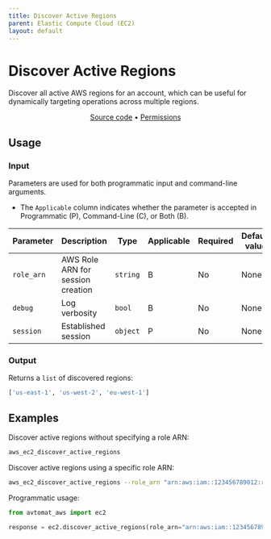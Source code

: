 ```yaml
---
title: Discover Active Regions
parent: Elastic Compute Cloud (EC2)
layout: default
---
```


# Discover Active Regions

Discover all active AWS regions for an account, which can be useful for dynamically targeting operations
across multiple regions.

<p align="center">
   <a href="/avtomat_aws/ec2/discover_active_regions.py">Source code</a> •
   <a href="/permissions/ec2/discover_active_regions">Permissions</a>
</p>

## Usage

### Input

Parameters are used for both programmatic input and command-line arguments.

- The `Applicable` column indicates whether the parameter is accepted in Programmatic (P), Command-Line (C), or Both (B).

| Parameter  | Description                       | Type     | Applicable | Required | Default value |
|------------|-----------------------------------|----------|------------|----------|---------------|
| `role_arn` | AWS Role ARN for session creation | `string` | B          | No       | None          |
| `debug`    | Log verbosity                     | `bool`   | B          | No       | None          |
| `session`  | Established session               | `object` | P          | No       | None          |

### Output

Returns a `list` of discovered regions:

```python
['us-east-1', 'us-west-2', 'eu-west-1']
```

## Examples

Discover active regions without specifying a role ARN:

```bash
aws_ec2_discover_active_regions
```

Discover active regions using a specific role ARN:

```bash
aws_ec2_discover_active_regions --role_arn "arn:aws:iam::123456789012:role/YourRoleName"
```

Programmatic usage:

```python
from avtomat_aws import ec2

response = ec2.discover_active_regions(role_arn="arn:aws:iam::123456789012:role/YourRoleName")
```

